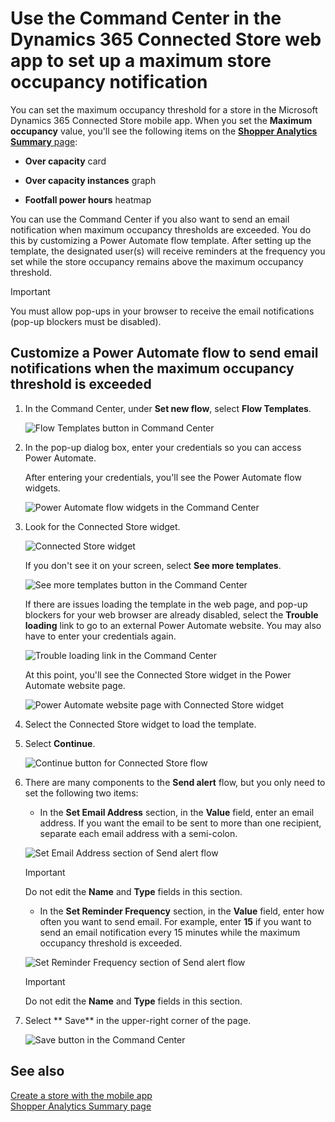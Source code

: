 

# Use the Command Center in the Dynamics 365 Connected Store web app to set up a maximum store occupancy notification 

You can set the maximum occupancy threshold for a store in the Microsoft Dynamics 365 Connected Store mobile app. When you set the **Maximum occupancy** value, 
you'll see the following items on the [**Shopper Analytics Summary** page](shopper-analytics-summary-page.md):

- **Over capacity** card

- **Over capacity instances** graph

- **Footfall power hours** heatmap

You can use the Command Center if you also want to send an email notification when maximum occupancy thresholds are exceeded. You do this by customizing a 
Power Automate flow template. After setting up the template, the designated user(s) will receive reminders at the frequency you set while the store occupancy 
remains above the maximum occupancy threshold.

> [!IMPORTANT]
> You must allow pop-ups in your browser to receive the email notifications (pop-up blockers must be disabled).

## Customize a Power Automate flow to send email notifications when the maximum occupancy threshold is exceeded

1. In the Command Center, under **Set new flow**, select **Flow Templates**.

    ![Flow Templates button in Command Center](media/command-center-set-new-flow.PNG "Flow Templates button in Command Center")
    
2. In the pop-up dialog box, enter your credentials so you can access Power Automate.

    After entering your credentials, you'll see the Power Automate flow widgets.
   
    ![Power Automate flow widgets in the Command Center](media/command-center-widgets.PNG "Power Automate flow widgets in the Command Center")
    
3. Look for the Connected Store widget. 

    ![Connected Store widget](media/command-center-connected-store-widget.PNG "Connected Store widget")

    If you don't see it on your screen, select **See more templates**.

    ![See more templates button in the Command Center](media/command-center-see-more-templates.PNG "See more templates button in the Command Center")
    
    If there are issues loading the template in the web page, and pop-up blockers for your web browser are already disabled, select the **Trouble loading** link to go to an external Power Automate website. You may also have to enter your credentials again.
    
    ![Trouble loading link in the Command Center](media/command-center-trouble-loading-link.PNG "Trouble loading link in the Command Center")
    
    At this point, you'll see the Connected Store widget in the Power Automate website page.
    
    ![Power Automate website page with Connected Store widget](media/command-center-power-automate-website.PNG "Power Automate website page with Connected Store widget")
    
4. Select the Connected Store widget to load the template.

5. Select **Continue**.

    ![Continue button for Connected Store flow](media/command-center-continue-button.PNG "Continue button for Connected Store flow")

6. There are many components to the **Send alert** flow, but you only need to set the following two items:

    - In the **Set Email Address** section, in the **Value** field, enter an email address. If you want the email to be sent to more than one recipient, separate each email address with a semi-colon. 

    ![Set Email Address section of Send alert flow](media/command-center-set-email-address.PNG "Set Email Address section of Send alert flow")

    > [!IMPORTANT]
    > Do not edit the **Name** and **Type** fields in this section.
    
    - In the **Set Reminder Frequency** section, in the **Value** field, enter how often you want to send email. For example, enter **15** if you want to send an email notification every 15 minutes while the maximum occupancy threshold is exceeded.

    ![Set Reminder Frequency section of Send alert flow](media/command-center-set-reminder-frequency.PNG "Set Reminder Frequency section of Send alert flow")
    
    > [!IMPORTANT]
    > Do not edit the **Name** and **Type** fields in this section.
    
8. Select ** Save** in the upper-right corner of the page.

    ![Save button in the Command Center](media/command-center-save-button.PNG "Save button in the Command Center")
    
## See also

[Create a store with the mobile app](mobile-app-create-store.md)<br>
[Shopper Analytics Summary page](shopper-analytics-summary-page.md)
    
    


